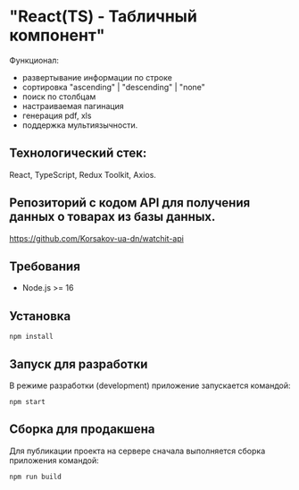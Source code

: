 # "React(TS) - Табличный компонент"

Функционал:
  - развертывание информации по строке
  - сортировка "ascending" | "descending" | "none"
  - поиск по столбцам
  - настраиваемая пагинация
  - генерация pdf, xls
  - поддержка мультиязычности.

## Технологический стек:

React, TypeScript, Redux Toolkit, Axios.

## Репозиторий с кодом API для получения данных о товарах из базы данных.

https://github.com/Korsakov-ua-dn/watchit-api

## Требования

- Node.js >= 16

## Установка

`npm install`

## Запуск для разработки

В режиме разработки (development) приложение запускается командой:

`npm start`

## Сборка для продакшена

Для публикации проекта на сервере сначала выполняется сборка приложения командой:

`npm run build`
